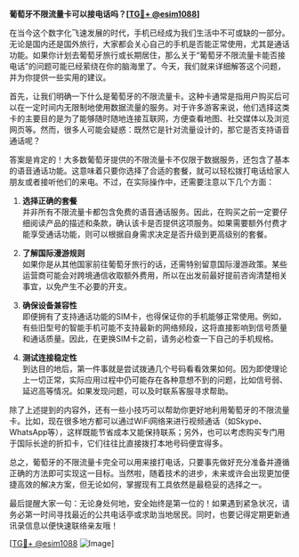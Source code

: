 **葡萄牙不限流量卡可以接电话吗？[[TG💪+ @esim1088](https://t.me/s/esim1088)]**

在当今这个数字化飞速发展的时代，手机已经成为我们生活中不可或缺的一部分。无论是国内还是国外旅行，大家都会关心自己的手机是否能正常使用，尤其是通话功能。如果你计划去葡萄牙旅行或长期居住，那么关于“葡萄牙不限流量卡能否接电话”的问题可能已经萦绕在你的脑海里了。今天，我们就来详细解答这个问题，并为你提供一些实用的建议。

首先，让我们明确一下什么是葡萄牙的不限流量卡。这种卡通常是指用户购买后可以在一定时间内无限制地使用数据流量的服务。对于许多游客来说，他们选择这类卡的主要目的是为了能够随时随地连接互联网，方便查看地图、社交媒体以及浏览网页等。然而，很多人可能会疑惑：既然它是针对流量设计的，那它是否支持语音通话呢？

答案是肯定的！大多数葡萄牙提供的不限流量卡不仅限于数据服务，还包含了基本的语音通话功能。这意味着只要你选择了合适的套餐，就可以轻松拨打电话给家人朋友或者接听他们的来电。不过，在实际操作中，还需要注意以下几个方面：

1. **选择正确的套餐**  
   并非所有不限流量卡都包含免费的语音通话服务。因此，在购买之前一定要仔细阅读产品的描述和条款，确认该卡是否提供这项服务。如果需要额外付费才能享受通话功能，则可以根据自身需求决定是否升级到更高级别的套餐。

2. **了解国际漫游规则**  
   如果你是从其他国家前往葡萄牙旅行的话，还需特别留意国际漫游政策。某些运营商可能会对跨境通信收取额外费用，所以在出发前最好提前咨询清楚相关事宜，以免产生不必要的开支。

3. **确保设备兼容性**  
   即便拥有了支持通话功能的SIM卡，也得保证你的手机能够正常使用。例如，有些旧型号的智能手机可能不支持最新的网络频段，这将直接影响到信号质量和通话质量。因此，在更换SIM卡之前，请务必检查一下自己的手机规格。

4. **测试连接稳定性**  
   到达目的地后，第一件事就是尝试拨通几个号码看看效果如何。因为即使理论上一切正常，实际应用过程中仍可能存在各种意想不到的问题，比如信号弱、延迟高等情况。如果发现问题，可以及时联系客服寻求帮助。

除了上述提到的内容外，还有一些小技巧可以帮助你更好地利用葡萄牙的不限流量卡。比如，现在很多地方都可以通过WiFi网络来进行视频通话（如Skype、WhatsApp等），这样既能节省成本又能保持联系；另外，也可以考虑购买专门用于国际长途的折扣卡，它们往往比直接拨打本地号码便宜得多。

总之，葡萄牙的不限流量卡完全可以用来接打电话，只要事先做好充分准备并遵循正确的方法即可实现这一目标。当然啦，随着技术的进步，未来或许会出现更加便捷高效的解决方案，但无论如何，掌握现有工具依然是最稳妥的选择之一。

最后提醒大家一句：无论身处何地，安全始终是第一位的！如果遇到紧急状况，请务必第一时间寻找最近的公共电话亭或求助当地居民。同时，也要记得定期更新通讯录信息以便快速联络亲友哦！

[[TG💪+ @esim1088](https://t.me/s/esim1088) ![Image](https://i.postimg.cc/4NQfJmqS/Snipaste-2025-05-13-00-14-12.png)]